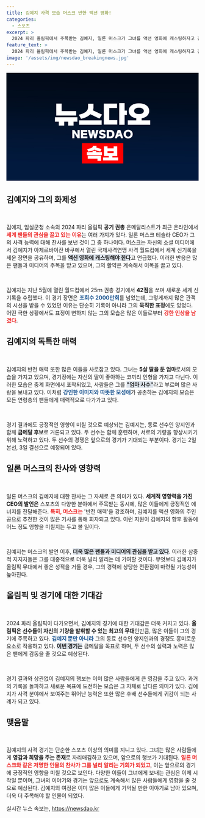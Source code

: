 ```yaml
---
title: 김예지 사격 모습 머스크 반한 액션 영화!
categories:
  - 스포츠
excerpt: >
  2024 파리 올림픽에서 주목받는 김예지, 일론 머스크가 그녀를 액션 영화에 캐스팅하자고 찬사! 신기록 세운 엄마 사수의 반전 매력에 글로벌 팬들이 열광 중!
feature_text: >
  2024 파리 올림픽에서 주목받는 김예지, 일론 머스크가 그녀를 액션 영화에 캐스팅하자고 찬사! 신기록 세운 엄마 사수의 반전 매력에 글로벌 팬들이 열광 중!
image: '/assets/img/newsdao_breakingnews.jpg'
---
```


<p><img src="/assets/img/newsdao_breakingnews.jpg" alt="ontimetimes 속보" /></p>

<h2 data-ke-size="size26">김예지와 그의 화제성</h2>

<p data-ke-size="size16">&nbsp;</p>

<p>김예지, 임실군청 소속의 2024 파리 올림픽 <b>공기 권총</b> 은메달리스트가 최근 온라인에서 <b><span style="color: #ee2323;">세계 팬들의 관심을 끌고 있는 이유</span></b>는 여러 가지가 있다. 일론 머스크 테슬라 CEO가 그의 사격 능력에 대해 찬사를 보낸 것이 그 중 하나이다. 머스크는 자신의 소셜 미디어에서 김예지가 아제르바이잔 바쿠에서 열린 국제사격연맹 사격 월드컵에서 세계 신기록을 세운 장면을 공유하며, 그를 <b><span style="background-color: #21538527;">액션 영화에 캐스팅해야 한다</span></b>고 언급했다. 이러한 반응은 많은 팬들과 미디어의 주목을 받고 있으며, 그의 활약은 계속해서 이목을 끌고 있다.</p></p>

<p data-ke-size="size16">&nbsp;</p>

<p>김예지는 지난 5월에 열린 월드컵에서 25ｍ 권총 경기에서 <b>42점</b>을 쏘며 새로운 세계 신기록을 수립했다. 이 경기 장면은 <b><span style="color: #1a5490;">조회수 2000만회</span></b>를 넘었는데, 그렇게까지 많은 관객의 시선을 받을 수 있었던 이유는 단순히 기록이 아니라 그의 <b>묵직한 표정</b>에도 있었다. 어떤 극한 상황에서도 표정이 변하지 않는 그의 모습은 많은 이들로부터 <b><span style="color: #ee2323;">강한 인상을 남겼다</span></b>.</p></p>

<h2 data-ke-size="size26">김예지의 독특한 매력</h2>

<p data-ke-size="size16">&nbsp;</p>

<p>김예지의 반전 매력 또한 많은 이들을 사로잡고 있다. 그녀는 <b>5살 딸을 둔 엄마</b>로서의 모습을 가지고 있으며, 경기장에는 자신의 딸이 좋아하는 코끼리 인형을 가지고 다닌다. 이러한 모습은 중계 화면에서 포착되었고, 사람들은 그를 <b><span style="background-color: #21538527;">"엄마 사수"</span></b>라고 부르며 많은 사랑을 보내고 있다. 이처럼 <b><span style="color: #1a5490;">강인한 이미지와 따뜻한 모성애</span></b>가 공존하는 김예지의 모습은 모든 연령층의 팬들에게 매력적으로 다가가고 있다.</p></p>

<p data-ke-size="size16">&nbsp;</p>

<p>경기 결과에도 긍정적인 영향이 미칠 것으로 예상되는 김예지는, 동료 선수인 양지인과 함께 <b>금메달 후보</b>로 거론되고 있다. 두 선수는 함께 훈련하며, 서로의 기량을 향상시키기 위해 노력하고 있다. 두 선수의 경쟁은 앞으로의 경기가 기대되는 부분이다. 경기는 2일 본선, 3일 결선으로 예정되어 있다.</p>

<h2 data-ke-size="size26">일론 머스크의 찬사와 영향력</h2>

<p data-ke-size="size16">&nbsp;</p>

<p>일론 머스크의 김예지에 대한 찬사는 그 자체로 큰 의미가 있다. <b>세계적 영향력을 가진 CEO의 발언은</b> 스포츠의 다양한 분야에서 주목받는 동시에, 많은 이들에게 긍정적인 에너지를 전달해준다. <b><span style="color: #ee2323;">특히, 머스크는</span></b> '반전 매력'을 강조하며, 김예지를 액션 영화의 주인공으로 추천한 것이 많은 기사를 통해 회자되고 있다. 이런 지원이 김예지의 향후 활동에 어느 정도 영향을 미칠지는 두고 볼 일이다.</p></p>

<p data-ke-size="size16">&nbsp;</p>

<p>김예지는 머스크의 발언 이후, <b><span style="background-color: #21538527;">더욱 많은 팬들과 미디어의 관심을 받고 있다</span></b>. 이러한 삼중적 지지자들은 그를 대중적으로 더욱 널리 알리는 데 기여할 것이다. 무엇보다 김예지가 올림픽 무대에서 좋은 성적을 거둘 경우, 그의 경력에 상당한 전환점이 마련될 가능성이 높아진다.</p>

<h2 data-ke-size="size26">올림픽 및 경기에 대한 기대감</h2>

<p data-ke-size="size16">&nbsp;</p>

<p>2024 파리 올림픽이 다가오면서, 김예지의 경기에 대한 기대감은 더욱 커지고 있다. <b>올림픽은 선수들이 자신의 기량을 발휘할 수 있는 최고의 무대</b>인만큼, 많은 이들이 그의 경기에 주목하고 있다. <b><span style="color: #1a5490;">김예지 뿐만 아니라</span></b> 그의 동료 선수인 양지인과의 경쟁도 흥미로운 요소로 작용하고 있다. <b><span style="background-color: #21538527;">이번 경기는</span></b> 금메달을 목표로 하며, 두 선수의 실력과 노력은 많은 팬에게 감동을 줄 것으로 예상된다.</p></p>

<p data-ke-size="size16">&nbsp;</p>

<p>경기 결과와 상관없이 김예지의 행보는 이미 많은 사람들에게 큰 영감을 주고 있다. 과거의 기록을 돌파하고 새로운 목표에 도전하는 모습은 그 자체로 남다른 의미가 있다. 김예지가 사격 분야에서 보여주는 뛰어난 능력은 또한 많은 후배 선수들에게 귀감이 되는 사례가 되고 있다.</p>

<h2 data-ke-size="size26">맺음말</h2>

<p data-ke-size="size16">&nbsp;</p>

<p>김예지의 사격 경기는 단순한 스포츠 이상의 의미를 지니고 있다. 그녀는 많은 사람들에게 <b>영감과 희망을 주는 존재</b>로 자리매김하고 있으며, 앞으로의 행보가 기대된다. <b><span style="color: #ee2323;">일론 머스크와 같은 저명한 인물의 찬사가 그를 널리 알리는 기회가 되었고</span></b>, 이는 앞으로의 경기에 긍정적인 영향을 미칠 것으로 보인다. 다양한 이들이 그녀에게 보내는 관심은 이제 시작일 뿐이며, 그녀의 이야기와 경기는 앞으로도 계속해서 많은 사람들에게 영향을 줄 것으로 예상된다. 김예지의 여정은 이미 많은 이들에게 기억될 만한 이야기로 남아 있으며, 더욱 더 주목해야 할 인물이 되었다.</p></p>
실시간 뉴스 속보는, <a href="https://newsdao.kr" rel="dofollow">https://newsdao.kr</a>


